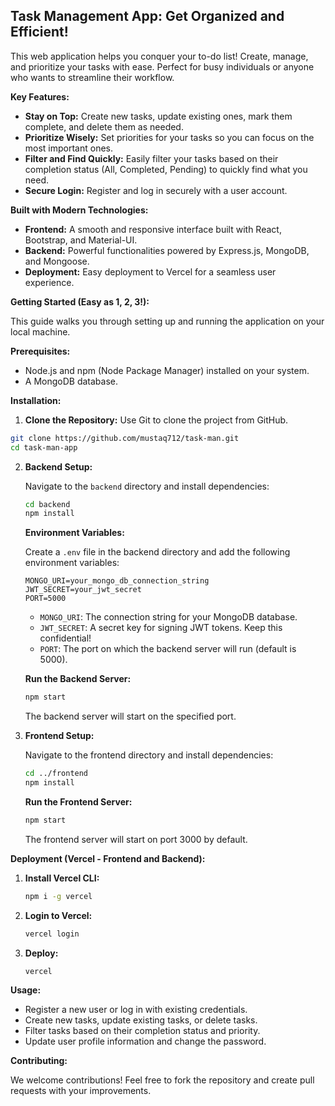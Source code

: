 

## Task Management App: Get Organized and Efficient!

This web application helps you conquer your to-do list!  Create, manage, and prioritize your tasks with ease. Perfect for busy individuals or anyone who wants to streamline their workflow.

**Key Features:**

* **Stay on Top:**  Create new tasks, update existing ones, mark them complete, and delete them as needed.
* **Prioritize Wisely:**  Set priorities for your tasks so you can focus on the most important ones.
* **Filter and Find Quickly:**  Easily filter your tasks based on their completion status (All, Completed, Pending) to quickly find what you need.
* **Secure Login:**  Register and log in securely with a user account.

**Built with Modern Technologies:**

*  **Frontend:** A smooth and responsive interface built with React, Bootstrap, and Material-UI.
*  **Backend:** Powerful functionalities powered by Express.js, MongoDB, and Mongoose.
*  **Deployment:** Easy deployment to Vercel for a seamless user experience.

**Getting Started (Easy as 1, 2, 3!):**

This guide walks you through setting up and running the application on your local machine. 

**Prerequisites:**

* Node.js and npm (Node Package Manager) installed on your system.
* A MongoDB database.

**Installation:**

1. **Clone the Repository:** Use Git to clone the project from GitHub.

```bash
git clone https://github.com/mustaq712/task-man.git
cd task-man-app
```

2. **Backend Setup:**

   Navigate to the `backend` directory and install dependencies:

   ```bash
   cd backend
   npm install
   ```

   **Environment Variables:**

   Create a `.env` file in the backend directory and add the following environment variables:

   ```
   MONGO_URI=your_mongo_db_connection_string
   JWT_SECRET=your_jwt_secret
   PORT=5000
   ```

   * `MONGO_URI`: The connection string for your MongoDB database.
   * `JWT_SECRET`: A secret key for signing JWT tokens. Keep this confidential!
   * `PORT`: The port on which the backend server will run (default is 5000).

   **Run the Backend Server:**

   ```bash
   npm start
   ```

   The backend server will start on the specified port.

3. **Frontend Setup:**

   Navigate to the frontend directory and install dependencies:

   ```bash
   cd ../frontend
   npm install
   ```

   **Run the Frontend Server:**

   ```bash
   npm start
   ```

   The frontend server will start on port 3000 by default.

**Deployment (Vercel - Frontend and Backend):**

1. **Install Vercel CLI:**

   ```bash
   npm i -g vercel
   ```

2. **Login to Vercel:**

   ```bash
   vercel login
   ```

3. **Deploy:**

   ```bash
   vercel
   ```

**Usage:**

* Register a new user or log in with existing credentials.
* Create new tasks, update existing tasks, or delete tasks.
* Filter tasks based on their completion status and priority.
* Update user profile information and change the password.

**Contributing:**

We welcome contributions! Feel free to fork the repository and create pull requests with your improvements.

